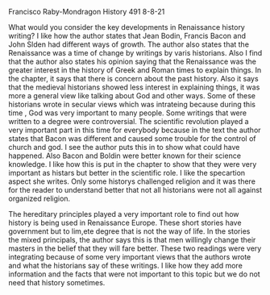 Francisco Raby-Mondragon
History 491
8-8-21



What would you consider the key developments in Renaissance history writing?
I like how the author states that Jean Bodin, Francis Bacon and John Slden had different ways of growth. The author also states that the Renaissance was a time of change by writings by varis historians. Also I find that the author also states his opinion saying that the Renaissance was the greater interest in the history of Greek and Roman times to explain things. 
In the chapter, it says that there is concern about the past history. Also it says that the medieval historians showed less interest in explaining things, it was  more a general view like talking about God and other ways. Some of these historians wrote in secular views which was intrateing because during this time , God was very important to many people. Some writings that were written to a degree were controversial. The scientific revolution played a very important part in this time for everybody because in the text the author states that Bacon was different and caused some trouble for the control of church and god. I see the author puts this in to show what could have happened. Also Bacon and Boldin were better known for their science knowledge. I like how this is put in the chapter to show that they were very important as histars but better in the scientific  role. I like the specartion aspect she writes. Only some historys challenged religion and it was there for the reader to understand better that not all historians were not all against organized religion. 

The hereditary principles played a very important role to find out how  history is being used in Renaissance Europe. These short stories have government but to lim,ete degree that is not the way of life. In the stories the mixed principals, the author says this is that men willingly change their masters in the belief that they will fare better. 
These two readings were very integrating because of some very important views that the authors wrote and what the historians say of these writings. I like how they add more information and the facts that were not important to this topic but we do not need that history sometimes. 
